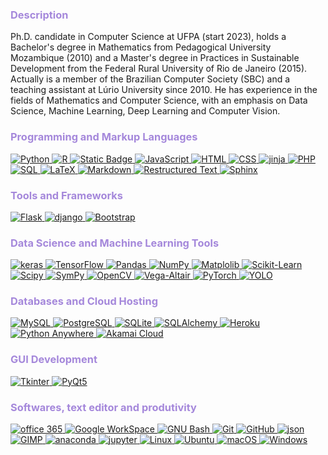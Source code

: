 <h3 style="color:a588db"> Description</h3>
Ph.D. candidate in Computer Science at UFPA (start 2023), holds a Bachelor's degree in Mathematics from Pedagogical University Mozambique (2010) and a Master's degree in Practices in Sustainable Development from the Federal Rural University of Rio de Janeiro (2015). Actually is a member of the Brazilian Computer Society (SBC) and a teaching assistant at Lúrio University since 2010. He has experience in the fields of Mathematics and Computer Science, with an emphasis on Data Science, Machine Learning, Deep Learning and Computer Vision.

<!-- Programming and Markup Languages -->
<h3 style="color:a588db"> Programming and Markup Languages</h3>
<p>
    <a href="https://www.python.org" target="_blank" rel="noopener noreferrer">
        <img alt="Python" src="https://img.shields.io/badge/Python-14354C.svg?logo=python&logoColor=white">
    </a>
    <a href="https://www.r-project.org/" target="_blank" rel="noopener noreferrer">
        <img alt="R" src="https://img.shields.io/badge/R-276DC3.svg?logo=r&logoColor=white">
    </a>
    <a href="https://www.mathworks.com/" target="_blank" rel="noopener noreferrer">
        <img alt="Static Badge" src="https://img.shields.io/badge/.-MatLab-blue?labelColor=red">
    </a>
    <a href="https://ecma-international.org/publications-and-standards/standards/ecma-262/" target="_blank" rel="noopener noreferrer">
        <img alt="JavaScript" src="https://img.shields.io/badge/JavaScript-F7DF1E.svg?logo=javascript&logoColor=black">
    </a>
    <a href="https://www.w3.org/" target="_blank" rel="noopener noreferrer">
        <img alt="HTML" src="https://img.shields.io/badge/HTML-E34F26.svg?logo=html5&logoColor=white">
    </a>
    <a href="https://www.w3.org/" target="_blank" rel="noopener noreferrer">
        <img alt="CSS" src="https://img.shields.io/badge/CSS-1572B6.svg?logo=css3&logoColor=white">
    </a>
    <a href="https://jinja.palletsprojects.com/en/stable/" target="_blank" rel="noopener noreferrer">
        <img alt="jinja" src="https://img.shields.io/badge/Jinja-grey?style=flat&logo=jinja&labelColor=red">
    </a>
    <a href="https://www.php.net/" target="_blank" rel="noopener noreferrer">
        <img alt="PHP" src="https://img.shields.io/badge/PHP-%23777BB4?style=flat&logo=php&labelColor=black">
    </a>
    <a href="https://www.oracle.com/br/database/sqldeveloper/" target="_blank" rel="noopener noreferrer">
        <img alt="SQL" src="https://custom-icon-badges.demolab.com/badge/SQL-025E8C.svg?logo=database&logoColor=white">
    </a>
    <a href="https://www.latex-project.org/" target="_blank" rel="noopener noreferrer">
        <img alt="LaTeX" src="https://img.shields.io/badge/LaTeX-008080.svg?logo=LaTeX&logoColor=white">
    </a>
    <a href="https://www.markdownguide.org/" target="_blank" rel="noopener noreferrer">
        <img alt="Markdown" src="https://img.shields.io/badge/Markdown-000000.svg?logo=markdown&logoColor=white">
    </a>
    <a href="https://www.sphinx-doc.org/en/master/usage/restructuredtext/index.html" target="_blank" rel="noopener noreferrer">
        <img alt="Restructured Text" src="https://img.shields.io/badge/Restructured Text-3a4148.svg?logo=readthedocs&logoColor=white">
    </a>
    <a href="https://www.sphinx-doc.org/en/master/usage/restructuredtext/index.html" target="_blank" rel="noopener noreferrer">
        <img alt="Sphinx" src="https://img.shields.io/badge/Sphinx-black?style=flat&logo=sphinx&labelColor=black">
    </a>
</p>


<!-- Tools and Frameworks -->
<h3 style="color:a588db"> Tools and Frameworks</h3>

<p>
    <a href="https://flask.palletsprojects.com/en/stable/" target="_blank" rel="noopener noreferrer">
        <img alt="Flask" src="https://img.shields.io/badge/Flask-000000.svg?logo=flask&logoColor=white">
    </a>
    <a href="https://www.djangoproject.com/" target="_blank" rel="noopener noreferrer">
        <img alt="django" src="https://img.shields.io/badge/django-%23092E20?style=flat&logo=django&labelColor=dark-grey">
    </a>
    <a href="https://getbootstrap.com/" target="_blank" rel="noopener noreferrer">
        <img alt="Bootstrap" src="https://img.shields.io/badge/Bootstrap-7952B3.svg?logo=bootstrap&logoColor=white">
    </a>
</p>

     
<!-- Data Science & Machine Learning Tools -->
<h3 style="color:a588db">
</a>   Data Science and Machine Learning Tools</h3>
<p>
    <a href="https://keras.io/" target="_blank" rel="noopener noreferrer">
        <img alt="keras" src="https://img.shields.io/badge/keras-%23D00000?style=flat&logo=Keras&logoSize=auto&labelColor=grey&color=%23D00000">
    </a>
    <a href="https://www.tensorflow.org/" target="_blank" rel="noopener noreferrer">
        <img alt="TensorFlow" src="https://img.shields.io/badge/TensorFlow-FF6F00.svg?logo=TensorFlow&logoColor=white">
    </a>
    <a href="https://pandas.pydata.org/" target="_blank" rel="noopener noreferrer">
        <img alt="Pandas" src="https://img.shields.io/badge/Pandas-150458.svg?logo=pandas&logoColor=white">
    </a>
    <a href="https://numpy.org/" target="_blank" rel="noopener noreferrer">
        <img alt="NumPy" src="https://img.shields.io/badge/Numpy-013243.svg?logo=numpy&logoColor=white">
    </a>
    <a href="https://matplotlib.org/" target="_blank" rel="noopener noreferrer">
        <img alt="Matplolib" src="https://img.shields.io/badge/Matplolib-%23559ced?style=flat&logoSize=auto&labelColor=white">
    </a>
    <a href="https://scikit-learn.org/" target="_blank" rel="noopener noreferrer">
        <img alt="Scikit-Learn" src="https://img.shields.io/badge/Scikit--Learn-%23F7931E?style=flat&logo=scikitlearn&logoSize=auto&labelColor=blue&color=%23F7931E">
    </a>
    <a href="https://scipy.org/" target="_blank" rel="noopener noreferrer">
        <img alt="Scipy" src="https://img.shields.io/badge/Scipy-%238CAAE6?style=flat&logo=scipy&logoSize=auto&labelColor=white&color=%238CAAE6">
    </a>
    <a href="https://www.sympy.org/" target="_blank" rel="noopener noreferrer">
        <img alt="SymPy" src="https://img.shields.io/badge/SymPy-3B5526.svg?logo=sympy&logoColor=white">
    </a>
    <a href="https://opencv.org/" target="_blank" rel="noopener noreferrer">
        <img alt="OpenCV" src="https://img.shields.io/badge/OpenCV-%235C3EE8?style=flat&logo=opencv&logoSize=auto&labelColor=green&color=%235C3EE8">
    </a>
    <a href="https://altair-viz.github.io/" target="_blank" rel="noopener noreferrer">
        <img alt="Vega-Altair" src="https://img.shields.io/badge/Vega--Altair-%230096D6?style=flat&logo=altair&logoSize=auto">
    </a>
    <a href="https://pytorch.org/" target="_blank" rel="noopener noreferrer">
        <img alt="PyTorch" src="https://img.shields.io/badge/PyTorch-%23EE4C2C?style=flat&logo=PyTorch&logoSize=auto&labelColor=white&color=%23EE4C2C">
    </a>
    <a href="http://docs.ultralytics.com/" target="_blank" rel="noopener noreferrer">
        <img alt="YOLO" src="https://img.shields.io/badge/YOLO-%23111F68?style=flat&logo=yolo&logoSize=auto">
    </a>

</p>


<!-- Databases and Cloud Hosting -->
<h3 style="color:a588db"> Databases and Cloud Hosting</h3>
  
<p>
    <a href="https://www.mysql.com/" target="_blank" rel="noopener noreferrer">
        <img alt="MySQL" src="https://img.shields.io/badge/MySQL-00f.svg?logo=mysql&logoColor=white">
    </a>
    <a href="https://www.postgresql.org/" target="_blank" rel="noopener noreferrer">
        <img alt="PostgreSQL" src ="https://img.shields.io/badge/PostgreSQL-316192.svg?logo=postgresql&logoColor=white">
    </a>
    <a href="https://www.sqlite.org/" target="_blank" rel="noopener noreferrer">
        <img alt="SQLite" src ="https://img.shields.io/badge/SQLite-07405e.svg?logo=sqlite&logoColor=white">
    </a>
    <a href="https://www.sqlalchemy.org/" target="_blank" rel="noopener noreferrer">
        <img alt="SQLAlchemy" src="https://img.shields.io/badge/SQLAlchemy-%23D71F00?style=flat&logo=sqlalchemy&logoSize=auto&labelColor=black">
    </a>
    <a href="https://www.heroku.com/" target="_blank" rel="noopener noreferrer">
        <img alt="Heroku" src="https://img.shields.io/badge/Heroku-430098.svg?logo=heroku&logoColor=white">
    </a>
    <a href="https://www.pythonanywhere.com/" target="_blank" rel="noopener noreferrer">
        <img alt="Python Anywhere" src="https://img.shields.io/badge/Python%20Anywhere-%231D9FD7?style=flat&logo=pythonanywhere&logoSize=auto&labelColor=black">
    </a>
    <a href="https://www.akamai.com/" target="_blank" rel="noopener noreferrer">
        <img alt="Akamai Cloud" src="https://img.shields.io/badge/Akamai%20Cloud-%230096D6?style=flat&logo=akamai&logoSize=auto&labelColor=white">
    </a>
</p>

<!-- GUI development -->
<h3 style="color:a588db"> GUI Development</h3>
<p>
    <a href="https://docs.python.org/3/library/tkinter.html" target="_blank" rel="noopener noreferrer">
        <img alt="Tkinter" src="https://img.shields.io/badge/Tkinter-%230096D6?style=flat&logo=python&logoSize=auto&labelColor=%23acd437">
    </a>
    <a href="https://www.qt.io/" target="_blank" rel="noopener noreferrer">
        <img alt="PyQt5" src="https://img.shields.io/badge/PyQt5-%2341CD52?style=flat&logo=qt&logoSize=auto&labelColor=gray">
    </a>
</p>

<!-- Softwares, text editor and produtivity -->
<h3 style="color:a588db"> Softwares, text editor and produtivity</h3>
<p>
    <a href="https://www.office.com/" target="_blank" rel="noopener noreferrer">
        <img alt="office 365" src="https://img.shields.io/badge/MS_Office_365-%230096D6?style=flat&logo=altair&logoSize=auto">
    </a>
    <a href="https://workspace.google.com/" target="_blank" rel="noopener noreferrer">
        <img alt="Google WorkSpace" src="https://img.shields.io/badge/Google%20WorkSpace-%234285F4?style=flat&logo=google&logoSize=auto&labelColor=white">
    </a>
    <a href="https://www.gnu.org/software/bash/" target="_blank" rel="noopener noreferrer">
        <img alt="GNU Bash" src="https://img.shields.io/badge/GNU_Bash-%234EAA25?style=flat&logo=gnubash&logoSize=auto&labelColor=black">
    </a>
    <a href="https://git-scm.com/" target="_blank" rel="noopener noreferrer">
        <img alt="Git" src="https://img.shields.io/badge/Git-black?style=flat&logo=git&logoSize=auto&labelColor=white">
    </a>
    <a href="https://github.com/" target="_blank" rel="noopener noreferrer">
        <img alt="GitHub" src="https://img.shields.io/badge/GitHub-%23181717?style=flat&logo=github&logoSize=auto&labelColor=black">
    </a>
    <a href="https://www.json.org/" target="_blank" rel="noopener noreferrer">
        <img alt="json" src="https://img.shields.io/badge/json-%23181717?style=flat&logo=json&logoSize=auto&labelColor=black">
    </a>
    <a href="https://www.gimp.org/" target="_blank" rel="noopener noreferrer">
        <img alt="GIMP" src="https://img.shields.io/badge/GIMP-%238C8073?style=flat&logo=GIMP&logoSize=auto&labelColor=black&color=%238C8073">
    </a>
    <a href="https://www.anaconda.com/" target="_blank" rel="noopener noreferrer">
        <img alt="anaconda" src="https://img.shields.io/badge/anaconda-%2344A833?style=flat&logo=anaconda&logoSize=auto&labelColor=white">
    </a>
    <a href="https://jupyter.org/" target="_blank" rel="noopener noreferrer">
        <img alt="jupyter" src="https://img.shields.io/badge/jupyter-%23F37626?style=flat&logo=jupyter&logoSize=auto&labelColor=white">
    </a>
    <a href="https://www.linux.org/" target="_blank" rel="noopener noreferrer">
        <img alt="Linux" src="https://img.shields.io/badge/Linux-%23FCC624?style=flat&logo=linux&logoSize=auto&labelColor=black">
    </a>
    <a href="https://ubuntu.com/" target="_blank" rel="noopener noreferrer">
        <img alt="Ubuntu" src="https://img.shields.io/badge/Ubuntu-%23E95420?style=flat&logo=ubuntu&logoSize=auto&labelColor=gray">
    </a>
    <a href="https://www.apple.com/br/macos/macos-sequoia/" target="_blank" rel="noopener noreferrer">
        <img alt="macOS" src="https://img.shields.io/badge/macOS-%2300000?style=flat&logo=apple&logoSize=auto&labelColor=gray">
    </a>
    <a href="https://www.microsoft.com/pt-br/software-download/windows11" target="_blank" rel="noopener noreferrer">
        <img alt="Windows" src="https://img.shields.io/badge/Windows-%2300000?style=flat&logo=windows&logoSize=auto&labelColor=gray&color=blue">
    </a>
</p>




